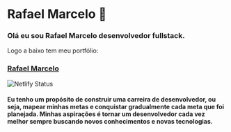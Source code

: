 # Rafael Marcelo 🚀

### Olá eu sou <strong>Rafael Marcelo</strong> desenvolvedor fullstack.

Logo a baixo tem meu portfólio:

### [Rafael Marcelo](https://rafaelmarcelo08.netlify.app/)
![Netlify Status](https://api.netlify.com/api/v1/badges/94f8a470-f5dc-4d97-bf4a-2c69e20bec2f/deploy-status)

#### Eu tenho um propósito de construir uma carreira de desenvolvedor, ou seja, mapear minhas metas e conquistar gradualmente cada meta que foi planejada. Minhas aspirações é tornar um desenvolvedor cada vez melhor sempre buscando novos conhecimentos e novas tecnologias.
